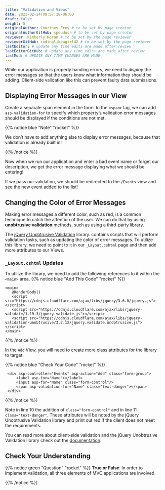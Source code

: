 ```yaml
---
title: "Validation and Views"
date: 2023-02-24T08:57:18-06:00
draft: false
weight: 5
originalAuthor: Courtney Frey # to be set by page creator
originalAuthorGitHub: speudusa # to be set by page creator
reviewer: Kimberly Horan # to be set by the page reviewer
reviewerGitHub: codinglikeagirl42 # to be set by the page reviewer
lastEditor: # update any time edits are made after review
lastEditorGitHub: # update any time edits are made after review
lastMod: # UPDATE ANY TIME CHANGES ARE MADE
---
```


While our application is properly handing errors, we need to _display_ the error messages so that the users know what information they should be adding. Client-side validation like this can prevent faulty data submissions.

## Displaying Error Messages in our View

Create a separate span element in the form. In the `<span>` tag, we can add `asp-validation-for` to specify which property’s validation error messages should be displayed if the conditions are not met.

{{% notice blue "Note" "rocket" %}} 

We don’t have to add anything else to display error messages, because that validation is already built in!

{{% /notice %}}

Now when we run our application and enter a bad event name or forget our description, we get the error message displaying what we should be entering!

If we pass our validation, we should be redirected to the `/Events` view and see the new event added to the list!

## Changing the Color of Error Messages

Making error messages a different color, such as red, is a common technique to catch the attention of the user.  We can do that by using **unobtrusive validation** methods, such as using a third-party library.

The [jQuery Unobtrusive Validation](https://github.com/aspnet/jquery-validation-unobtrusive) library. contains scripts that will perform validation tasks, such as updating the color of error messages. To utilize this library, we need to point to it in our `_Layout.cshtml` page and then add more attributes to our Views.

### `_Layout.cshtml` Updates

To utilize the library, we need to add the following references to it within the `<main>` area.
{{% notice blue "Add This Code" "rocket" %}}
```html{linenos=table}
<main>
   @RenderBody()
   <script src="https://cdnjs.cloudflare.com/ajax/libs/jquery/3.6.0/jquery.js"></script>
   <script src="https://cdnjs.cloudflare.com/ajax/libs/jquery-validate/1.19.3/jquery.validate.js"></script>
   <script src="https://cdnjs.cloudflare.com/ajax/libs/jquery-validation-unobtrusive/3.2.12/jquery.validate.unobtrusive.js"></script>
</main>
```
{{% /notice %}}

In the `Add` View, you will need to create more class attributes for the library to target.

{{% notice blue "Check Your Code" "rocket" %}}
```html{linenos=table,hl_lines=[3,4],linenostart=8}
 <div asp-controller="Events" asp-action="Add" class="form-group">
     <label asp-for="Name"></label>
     <input asp-for="Name" class="form-control"/>
     <span asp-validation-for="Name" class="text-danger"></span>
 </div>
```
{{% /notice %}}

Note in line 10 the addition of `class="form-control"` and in line 11 `class="text-danger"`. These attributes will be noted by the jQuery Unobtrusive Validation library and print out red if the client does not meet the requirements.

You can read more about client-side validation and the jQuery Unobtrusive Validation library check out the [documentation](https://learn.microsoft.com/en-us/aspnet/core/mvc/models/validation?view=aspnetcore-6.0#client-side-validation). 

## Check Your Understanding

{{% notice green  "Question" "rocket" %}} 
**True or False**: In order to implement validation, all three elements of MVC applications are involved.

<!-- ans: true! -->
{{% /notice %}}